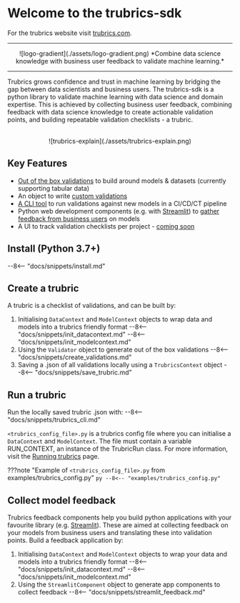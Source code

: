 # Welcome to the trubrics-sdk
For the trubrics website visit [trubrics.com](https://www.trubrics.com/home).

-------
<center>
![logo-gradient](./assets/logo-gradient.png)
*Combine data science knowledge with business user feedback to validate machine learning.*
</center>

-------

Trubrics grows confidence and trust in machine learning by bridging the gap between data scientists and business users. The trubrics-sdk is a python library to validate machine learning with data science and domain expertise. This is achieved by collecting business user feedback, combining feedback with data science knowledge to create actionable validation points, and building repeatable validation checklists - a trubric.
<br>
<br>
<center>
![trubrics-explain](./assets/trubrics-explain.png)
</center>

## Key Features
- [Out of the box validations](validations.md) to build around models & datasets (currently supporting tabular data)
- An object to write [custom validations](custom_validations.md)
- [A CLI tool](run_trubrics.md) to run validations against new models in a CI/CD/CT pipeline
- Python web development components (e.g. with [Streamlit](https://streamlit.io/)) to [gather feedback from business users](feedback.md) on models
- A UI to track validation checklists per project - [coming soon](log_trubrics.md)

## Install (Python 3.7+)
--8<-- "docs/snippets/install.md"

## Create a trubric
A trubric is a checklist of validations, and can be built by:

1. Initialising `DataContext` and `ModelContext` objects to wrap data and models into a trubrics friendly format
--8<-- "docs/snippets/init_datacontext.md"
--8<-- "docs/snippets/init_modelcontext.md"
2. Using the `Validator` object to generate out of the box validations
--8<-- "docs/snippets/create_validations.md"
3. Saving a .json of all validations locally using a `TrubricsContext` object
--8<-- "docs/snippets/save_trubric.md"

## Run a trubric
Run the locally saved trubric .json with:
--8<-- "docs/snippets/trubrics_cli.md"

`<trubrics_config_file>.py` is a trubrics config file where you can initialise a `DataContext` and `ModelContext`.
The file must contain a variable RUN_CONTEXT, an instance of the TrubricRun class. For more information, visit the
[Running trubrics](run_trubrics.md) page.

???note "Example of `<trubrics_config_file>.py` from examples/trubrics_config.py"
    ```py
    --8<-- "examples/trubrics_config.py"
    ```


## Collect model feedback
Trubrics feedback components help you build python applications with your favourite library (e.g. [Streamlit](https://streamlit.io/)).
These are aimed at collecting feedback on your models from business users and translating these into validation points.
Build a feedback application by:

1. Initialising `DataContext` and `ModelContext` objects to wrap your data and models into a trubrics friendly format
--8<-- "docs/snippets/init_datacontext.md"
--8<-- "docs/snippets/init_modelcontext.md"
2. Using the `StreamlitComponent` object to generate app components to collect feedback
--8<-- "docs/snippets/streamlit_feedback.md"
